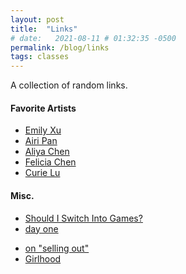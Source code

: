 ```yaml
---
layout: post
title:  "Links"
# date:   2021-08-11 # 01:32:35 -0500
permalink: /blog/links
tags: classes
---
```

A collection of random links.

#### Favorite Artists
- [Emily Xu][emilyamiao]
- [Airi Pan][airipan]
- [Aliya Chen][aliyachen]
- [Felicia Chen][feliciachen]
- [Curie Lu][curielu]

#### Misc.
- [Should I Switch Into Games?][kchi]
- [day one][dayone]
<!-- - [choosing where to go][cwtg] -->
- [on "selling out"][oso]
- [Girlhood][ghood]
<!-- - [70 things][70t] -->

[emilyamiao]: https://emilyxustory.weebly.com/
[airipan]: https://www.airipan.com/
[aliyachen]: https://aliyachen.com/
[feliciachen]: https://felicia-chen.com/
[curielu]: https://curielu.weebly.com/animation.html

[kchi]: http://katiechironis.com/2019/11/20/career-corner-2-should-i-switch-into-games/
[dayone]: https://mitadmissions.org/blogs/entry/day-one/
[cwtg]: https://mitadmissions.org/blogs/entry/choosing-where-to-go/
[oso]: https://rona.substack.com/p/on-selling-out
[70t]: https://www.yehongzhu.com/blog/70tips 
[ghood]: https://lunchticket.org/girlhood/